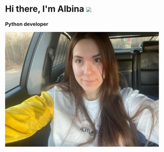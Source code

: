 # Hi there, I'm Albina ![](https://github.com/blackcater/blackcater/raw/main/images/Hi.gif)

### Python developer

![img.png](img.png)

